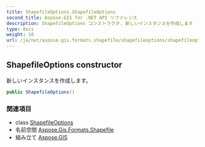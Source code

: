 ```yaml
---
title: ShapefileOptions.ShapefileOptions
second_title: Aspose.GIS for .NET API リファレンス
description: ShapefileOptions コンストラクタ. 新しいインスタンスを作成します
type: docs
weight: 10
url: /ja/net/aspose.gis.formats.shapefile/shapefileoptions/shapefileoptions/
---
```

## ShapefileOptions constructor

新しいインスタンスを作成します。

```csharp
public ShapefileOptions()
```

### 関連項目

* class [ShapefileOptions](../)
* 名前空間 [Aspose.Gis.Formats.Shapefile](../../shapefileoptions/)
* 組み立て [Aspose.GIS](../../../)


